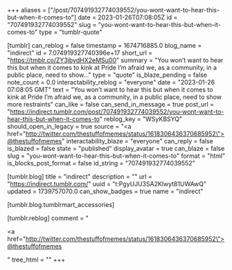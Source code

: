 +++
aliases = ["/post/707491932774039552/you-wont-want-to-hear-this-but-when-it-comes-to"]
date = 2023-01-26T07:08:05Z
id = "707491932774039552"
slug = "you-wont-want-to-hear-this-but-when-it-comes-to"
type = "tumblr-quote"

[tumblr]
can_reblog = false
timestamp = 1674716885.0
blog_name = "indirect"
id = 7.074919327740396e+17
short_url = "https://tmblr.co/ZY3jbydHX2eMSu00"
summary = "You won’t want to hear this but when it comes to kink at Pride I’m afraid we, as a community, in a public place, need to show..."
type = "quote"
is_blaze_pending = false
note_count = 0.0
interactability_reblog = "everyone"
date = "2023-01-26 07:08:05 GMT"
text = "You won’t want to hear this but when it comes to kink at Pride I’m afraid we, as a community, in a public place, need to show more restraints"
can_like = false
can_send_in_message = true
post_url = "https://indirect.tumblr.com/post/707491932774039552/you-wont-want-to-hear-this-but-when-it-comes-to"
reblog_key = "WSyKBSYQ"
should_open_in_legacy = true
source = "<a href=\"http://twitter.com/thestuffofmemes/status/1618306436370685952\">@thestuffofmemes</a>"
interactability_blaze = "everyone"
can_reply = false
is_blazed = false
state = "published"
display_avatar = true
can_blaze = false
slug = "you-wont-want-to-hear-this-but-when-it-comes-to"
format = "html"
is_blocks_post_format = false
id_string = "707491932774039552"

[tumblr.blog]
title = "indirect"
description = ""
url = "https://indirect.tumblr.com/"
uuid = "t:PgyUJU3SA2Klwyt81UWAwQ"
updated = 1739757070.0
can_show_badges = true
name = "indirect"

[tumblr.blog.tumblrmart_accessories]

[tumblr.reblog]
comment = "<p><a href=\"http://twitter.com/thestuffofmemes/status/1618306436370685952\">@thestuffofmemes</a></p>"
tree_html = ""
+++
